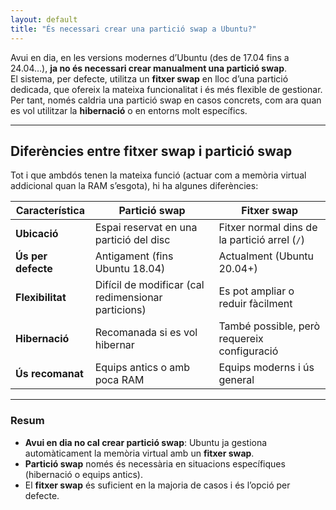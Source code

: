 ```yaml
---
layout: default
title: "És necessari crear una partició swap a Ubuntu?"
---
```


Avui en dia, en les versions modernes d’Ubuntu (des de 17.04 fins a 24.04…), **ja no és necessari crear manualment una partició swap**.  
El sistema, per defecte, utilitza un **fitxer swap** en lloc d’una partició dedicada, que ofereix la mateixa funcionalitat i és més flexible de gestionar.  
Per tant, només caldria una partició swap en casos concrets, com ara quan es vol utilitzar la **hibernació** o en entorns molt específics.

---

## Diferències entre fitxer swap i partició swap

Tot i que ambdós tenen la mateixa funció (actuar com a memòria virtual addicional quan la RAM s’esgota), hi ha algunes diferències:

| Característica         | Partició swap                          | Fitxer swap                                |
|-------------------------|----------------------------------------|--------------------------------------------|
| **Ubicació**           | Espai reservat en una partició del disc | Fitxer normal dins de la partició arrel (`/`) |
| **Ús per defecte**     | Antigament (fins Ubuntu 18.04)          | Actualment (Ubuntu 20.04+)                  |
| **Flexibilitat**       | Difícil de modificar (cal redimensionar particions) | Es pot ampliar o reduir fàcilment           |
| **Hibernació**         | Recomanada si es vol hibernar           | També possible, però requereix configuració |
| **Ús recomanat**       | Equips antics o amb poca RAM            | Equips moderns i ús general                 |

---

### Resum
- **Avui en dia no cal crear partició swap**: Ubuntu ja gestiona automàticament la memòria virtual amb un **fitxer swap**.  
- **Partició swap** només és necessària en situacions específiques (hibernació o equips antics).  
- El **fitxer swap** és suficient en la majoria de casos i és l’opció per defecte.
